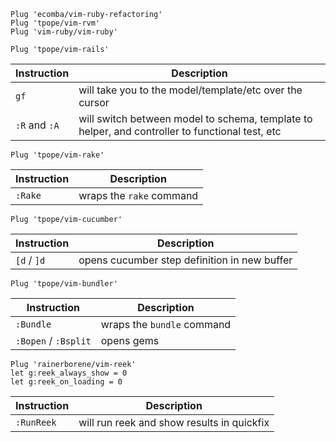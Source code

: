 ```vim
Plug 'ecomba/vim-ruby-refactoring'
Plug 'tpope/vim-rvm'
Plug 'vim-ruby/vim-ruby'

Plug 'tpope/vim-rails'
```

| Instruction   | Description                                                                                     |
| ---           | ---                                                                                             |
| `gf`          | will take you to the model/template/etc over the cursor                                         |
| `:R` and `:A` | will switch between model to schema, template to helper, and controller to functional test, etc |


```vim
Plug 'tpope/vim-rake'
```

| Instruction | Description              |
| ---         | ---                      |
| `:Rake`     | wraps the `rake` command |

```vim
Plug 'tpope/vim-cucumber'
```

| Instruction | Description                                  |
| ---         | ---                                          |
| `[d` / `]d` | opens cucumber step definition in new buffer |

```vim
Plug 'tpope/vim-bundler'
```

| Instruction          | Description                |
| ---                  | ---                        |
| `:Bundle`            | wraps the `bundle` command |
| `:Bopen` / `:Bsplit` | opens gems                 |

```vim
Plug 'rainerborene/vim-reek'
let g:reek_always_show = 0
let g:reek_on_loading = 0
```

| Instruction | Description                                |
| ---         | ---                                        |
| `:RunReek`  | will run reek and show results in quickfix |
